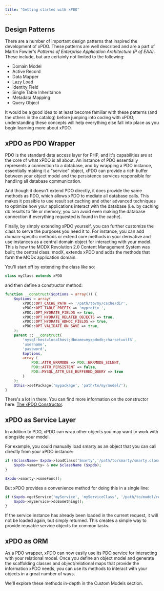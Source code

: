 ```yaml
---
title: "Getting started with xPDO"
---
```


## Design Patterns

There are a number of important design patterns that inspired the development of xPDO. These patterns are well described and are a part of Martin Fowler's _Patterns of Enterprise Application Architecture (P of EAA)_. These include, but are certainly not limited to the following:

- Domain Model
- Active Record
- Data Mapper
- Lazy Load
- Identity Field
- Single Table Inheritance
- Metadata Mapping
- Query Object

It would be a good idea to at least become familiar with these patterns (and the others in the catalog) before jumping into coding with xPDO; understanding these concepts will help everything else fall into place as you begin learning more about xPDO.

## xPDO as PDO Wrapper

PDO is the standard data access layer for PHP, and it's capabilities are at the core of what xPDO is all about. An instance of PDO essentially represents a connection to a database, and by wrapping a PDO instance, essentially making it a "service" object, xPDO can provide a rich buffer between your object model and the persistence services responsible for handling all database communication.

And though it doesn't extend PDO directly, it does provide the same methods as PDO, which allows xPDO to mediate all database calls. This makes it possible to use result set caching and other advanced techniques to optimize how your applications interact with the database (i.e. by caching db results to file or memory, you can avoid even making the database connection if everything requested is found in the cache).

Finally, by simply extending xPDO yourself, you can further customize the class to serve the purposes you need it to. For instance, you can add domain-specific methods or extend core methods in your derivative and use instances as a central domain object for interacting with your model. This is how the MODX Revolution 2.0 Content Management System was built; the central class: modX, extends xPDO and adds the methods that form the MODx application domain.

You'll start off by extending the class like so:

``` php
class myClass extends xPDO
```

and then define a constructor method:

``` php
function __construct($options = array()) {
    $options = array(
        xPDO::OPT_CACHE_PATH => '/path/to/my/cache/dir',
        xPDO::OPT_TABLE_PREFIX => 'myprefix_',
        xPDO::OPT_HYDRATE_FIELDS => true,
        xPDO::OPT_HYDRATE_RELATED_OBJECTS => true,
        xPDO::OPT_HYDRATE_ADHOC_FIELDS => true,
        xPDO::OPT_VALIDATE_ON_SAVE => true,
    );
    parent :: __construct(
        'mysql:host=localhost;dbname=myxpdodb;charset=utf8',
        'username',
        'password',
        $options,
        array (
            PDO::ATTR_ERRMODE => PDO::ERRMODE_SILENT,
            PDO::ATTR_PERSISTENT => false,
            PDO::MYSQL_ATTR_USE_BUFFERED_QUERY => true
        )
    );
    $this->setPackage('mypackage', 'path/to/my/model/');
}
```

There's a lot in there. You can find more information on the constructor here: [The xPDO Constructor](extending-modx/xpdo/create-xpdo-instance "The xPDO Constructor").

## xPDO as Service Layer

In addition to PDO, xPDO can wrap other objects you may want to work with alongside your model.

For example, you could manually load smarty as an object that you can call directly from your xPDO instance:

``` php
if ($className= $xpdo->loadClass('Smarty','/path/to/smarty/smarty.class.php', false, true)) {
    $xpdo->smarty= & new $className ($xpdo);
}

$xpdo->smarty->someFunc();
```

But xPDO provides a convenience method for doing this in a single line:

``` php
if ($xpdo->getService('myService', 'myServiceClass', '/path/to/model/root/', array('param1' => $param1, 'param2' => $param2)) {
    $xpdo->myService->doSomething();
}
```

If the service instance has already been loaded in the current request, it will not be loaded again, but simply returned. This creates a simple way to provide reusable service objects for common tasks.

## xPDO as ORM

As a PDO wrapper, xPDO can now easily use its PDO service for interacting with your relational model. Once you define an object model and generate the scaffolding classes and object/relational maps that provide the information xPDO needs, you can use its methods to interact with your objects in a great number of ways.

We'll explore these methods in-depth in the Custom Models section.
